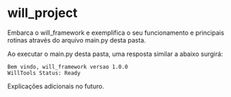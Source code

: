 # will_project

Embarca o will_framework e exemplifica o seu funcionamento e principais rotinas através do arquivo main.py desta pasta.

Ao executar o main.py desta pasta, uma resposta similar a abaixo surgirá:

    Bem vindo, will_framework versao 1.0.0
    WillTools Status: Ready

Explicações adicionais no futuro.
